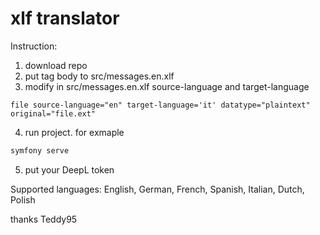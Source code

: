 # xlf translator 

Instruction: 
1. download repo
2. put tag body to src/messages.en.xlf
3. modify in src/messages.en.xlf source-language and target-language 
```
file source-language="en" target-language='it' datatype="plaintext" original="file.ext"
```
4. run project. for exmaple 
```bash
symfony serve 
```

5. put your DeepL token

Supported languages: English, German, French, Spanish, Italian, Dutch, Polish

thanks Teddy95


